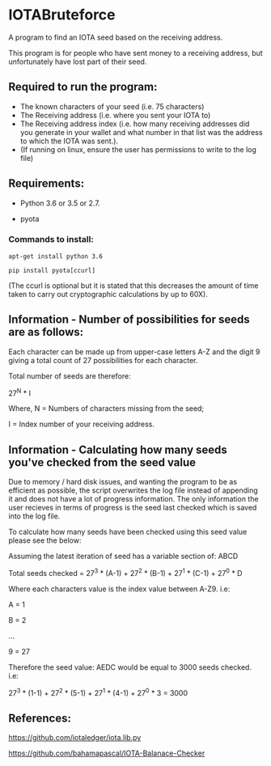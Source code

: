 # IOTABruteforce

A program to find an IOTA seed based on the receiving address. 

This program is for people who have sent money to a receiving address, but unfortunately have lost part of their seed. 

## Required to run the program:

- The known characters of your seed (i.e. 75 characters) 
- The Receiving address (i.e. where you sent your IOTA to)
- The Receiving address index (i.e. how many receiving addresses did you generate in your wallet and what number in that list was the address to which the IOTA was sent.). 
- (If running on linux, ensure the user has permissions to write to the log file) 


## Requirements: 
- Python 3.6 or 3.5 or 2.7.

- pyota 

### Commands to install:
```
apt-get install python 3.6 
```
```
pip install pyota[ccurl] 
```
(The ccurl is optional but it is stated that this decreases the amount of time taken to carry out cryptographic calculations by up to 60X). 

## Information - Number of possibilities for seeds are as follows: 

Each character can be made up from upper-case letters A-Z and the digit 9 giving a total count of 27 possibilities for each character. 

Total number of seeds are therefore:

27<sup>N</sup> * I

Where, N = Numbers of characters missing from the seed;

I = Index number of your receiving address. 

## Information - Calculating how many seeds you've checked from the seed value 

Due to memory / hard disk issues, and wanting the program to be as efficient as possible, the script overwrites the log file instead of appending it and does not have a lot of progress information. The only information the user recieves in terms of progress is the seed last checked which is saved into the log file. 

To calculate how many seeds have been checked using this seed value please see the below: 

Assuming the latest iteration of seed has a variable section of: ABCD 

Total seeds checked = 27<sup>3</sup> * (A-1) + 27<sup>2</sup> * (B-1) + 27<sup>1</sup> * (C-1) + 27<sup>0</sup> * D 

Where each characters value is the index value between A-Z9. i.e:

A = 1

B = 2 

...

9 = 27 

Therefore the seed value: AEDC would be equal to 3000 seeds checked. i.e:  

27<sup>3</sup> * (1-1) + 27<sup>2</sup> * (5-1) + 27<sup>1</sup> * (4-1) + 27<sup>0</sup> * 3 = 3000

## References: 


https://github.com/iotaledger/iota.lib.py

https://github.com/bahamapascal/IOTA-Balanace-Checker

